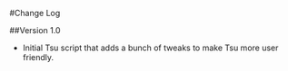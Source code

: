 #Change Log

##Version 1.0

- Initial Tsu script that adds a bunch of tweaks to make Tsu more user friendly.